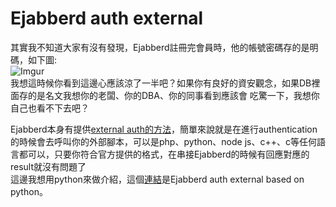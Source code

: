 # Ejabberd auth external
其實我不知道大家有沒有發現，Ejabberd註冊完會員時，他的帳號密碼存的是明碼，如下圖:  
![Imgur](https://i.imgur.com/s4d39TY.png)  
我想這時候你看到這邊心應該涼了一半吧？如果你有良好的資安觀念，如果DB裡面存的是名文我想你的老闆、你的DBA、你的同事看到應該會
吃驚一下，我想你自己也看不下去吧？  

Ejabberd本身有提供[external auth的方法](https://www.ejabberd.im/extauth/index.html)，簡單來說就是在進行authentication的時候會去呼叫你的外部腳本，可以是php、python、node js、c++、c等任何語言都可以，只要你符合官方提供的格式，在串接Ejabberd的時候有回應對應的result就沒有問題了    
這邊我想用python來做介紹，這個[連結](https://github.com/rankenstein/ejabberd-auth-mysql)是Ejabberd auth external based on python。
